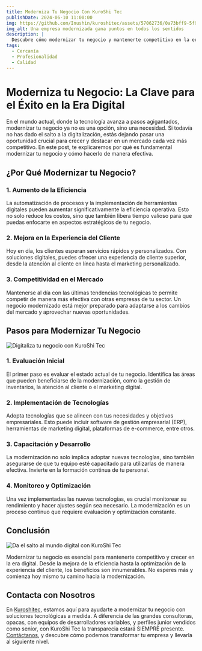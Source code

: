 ```yaml
---
title: Moderniza Tu Negocio Con KuroShi Tec
publishDate: 2024-06-10 11:00:00
img: https://github.com/Inushin/kuroshitec/assets/57062736/0a73bff9-5f9a-41d3-a799-7bd36fe20b50
img_alt: Una empresa modernizada gana puntos en todos los sentidos
description: |
  Descubre cómo modernizar tu negocio y mantenerte competitivo en la era digital con la ayuda de KuroShi Tec.
tags:
  - Cercanía
  - Profesionalidad
  - Calidad
---
```


# Moderniza tu Negocio: La Clave para el Éxito en la Era Digital

En el mundo actual, donde la tecnología avanza a pasos agigantados, modernizar tu negocio ya no es una opción, sino una necesidad. Si todavía no has dado el salto a la digitalización, estás dejando pasar una oportunidad crucial para crecer y destacar en un mercado cada vez más competitivo. En este post, te explicaremos por qué es fundamental modernizar tu negocio y cómo hacerlo de manera efectiva.

## ¿Por Qué Modernizar tu Negocio?

### 1. Aumento de la Eficiencia

La automatización de procesos y la implementación de herramientas digitales pueden aumentar significativamente la eficiencia operativa. Esto no solo reduce los costos, sino que también libera tiempo valioso para que puedas enfocarte en aspectos estratégicos de tu negocio.

### 2. Mejora en la Experiencia del Cliente

Hoy en día, los clientes esperan servicios rápidos y personalizados. Con soluciones digitales, puedes ofrecer una experiencia de cliente superior, desde la atención al cliente en línea hasta el marketing personalizado.

### 3. Competitividad en el Mercado

Mantenerse al día con las últimas tendencias tecnológicas te permite competir de manera más efectiva con otras empresas de tu sector. Un negocio modernizado está mejor preparado para adaptarse a los cambios del mercado y aprovechar nuevas oportunidades.

## Pasos para Modernizar Tu Negocio

![Digitaliza tu negocio con KuroShi Tec](https://github.com/Inushin/kuroshitec/assets/57062736/3a5871a1-667b-4820-8e94-5448ea67beed)

### 1. Evaluación Inicial

El primer paso es evaluar el estado actual de tu negocio. Identifica las áreas que pueden beneficiarse de la modernización, como la gestión de inventarios, la atención al cliente o el marketing digital.

### 2. Implementación de Tecnologías

Adopta tecnologías que se alineen con tus necesidades y objetivos empresariales. Esto puede incluir software de gestión empresarial (ERP), herramientas de marketing digital, plataformas de e-commerce, entre otros.

### 3. Capacitación y Desarrollo

La modernización no solo implica adoptar nuevas tecnologías, sino también asegurarse de que tu equipo esté capacitado para utilizarlas de manera efectiva. Invierte en la formación continua de tu personal.

### 4. Monitoreo y Optimización

Una vez implementadas las nuevas tecnologías, es crucial monitorear su rendimiento y hacer ajustes según sea necesario. La modernización es un proceso continuo que requiere evaluación y optimización constante.

## Conclusión

![Da el salto al mundo digital con KuroShi Tec](https://github.com/Inushin/kuroshitec/assets/57062736/e4547b9b-59ea-40c3-9362-cd1dbf80395e)

Modernizar tu negocio es esencial para mantenerte competitivo y crecer en la era digital. Desde la mejora de la eficiencia hasta la optimización de la experiencia del cliente, los beneficios son innumerables. No esperes más y comienza hoy mismo tu camino hacia la modernización.

## Contacta con Nosotros

En [Kuroshitec](https://kuroshitec.com/), estamos aquí para ayudarte a modernizar tu negocio con soluciones tecnológicas a medida. A diferencia de las grandes consultoras, opacas, con equipos de desarrolladores variables, y perfiles junior vendidos como senior, con KuroShi Tec la transparecia estará SIEMPRE presente. [Contáctanos](mailto:info@kuroshitec.com), y descubre cómo podemos transformar tu empresa y llevarla al siguiente nivel.
